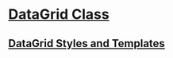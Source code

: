 
# [DataGrid Class](https://learn.microsoft.com/en-us/dotnet/api/system.windows.controls.datagrid?view=windowsdesktop-6.0)

## [DataGrid Styles and Templates](https://learn.microsoft.com/en-us/dotnet/desktop/wpf/controls/datagrid-styles-and-templates?view=netframeworkdesktop-4.8)


